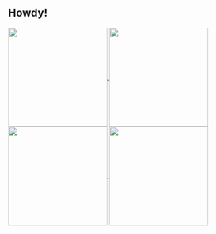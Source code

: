 ## Howdy!

<!--
**Chigiriq/Chigiriq** is a ✨ _special_ ✨ repository because its `README.md` (this file) appears on your GitHub profile.

Here are some ideas to get you started:

- 🔭 I’m currently working on ...
- 🌱 I’m currently learning ...
- 👯 I’m looking to collaborate on ...
- 🤔 I’m looking for help with ...
- 💬 Ask me about ...
- 📫 How to reach me: ...
- 😄 Pronouns: ...
- ⚡ Fun fact: ...
-->

<a href="https://github.com/anuraghazra/github-readme-stats">
  <img height=200 align="center" src="https://github-readme-stats.vercel.app/api?username=Chigiriq&theme=shades-of-purple" />
</a>
<a href="https://github.com/anuraghazra/convoychat">
  <img height=200 align="center" src="https://github-readme-stats.vercel.app/api/top-langs/?username=Chigiriq&layout=compact&theme=shades-of-purple" />
</a>
<br />
<a href="http://github-profile-summary-cards.vercel.app/api/cards/most-commit-language?username=Chigiriq">
  <img height=200 align="center" src="http://github-profile-summary-cards.vercel.app/api/cards/most-commit-language?username=Chigiriq&theme=shades_of_purple" />
</a>
<a href="http://github-profile-summary-cards.vercel.app/api/cards/productive-time?username=Chigiriq">
  <img height=200 align="center" src="http://github-profile-summary-cards.vercel.app/api/cards/productive-time?username=Chigiriq&theme=shades_of_purple&utcOffset=8" />
</a>
<!--![Chigiriq's GitHub Repository Contribution stats](https://github-contributor-stats.vercel.app/api?username=Chigiriq) -->
